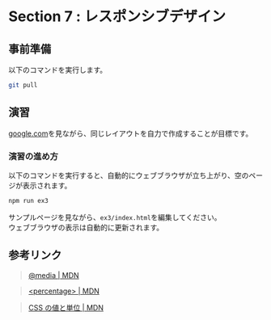 # Section 7 : レスポンシブデザイン

## 事前準備

以下のコマンドを実行します。

```bash
git pull
```

## 演習

[google.com](https://www.google.com)を見ながら、同じレイアウトを自力で作成することが目標です。

### 演習の進め方

以下のコマンドを実行すると、自動的にウェブブラウザが立ち上がり、空のページが表示されます。

```bash
npm run ex3
```

サンプルページを見ながら、`ex3/index.html`を編集してください。<br>
ウェブブラウザの表示は自動的に更新されます。


## 参考リンク
> [@media | MDN](https://developer.mozilla.org/ja/docs/Web/CSS/@media)

> [\<percentage> | MDN](https://developer.mozilla.org/ja/docs/Web/CSS/percentage)

> [CSS の値と単位 | MDN](https://developer.mozilla.org/ja/docs/Learn/CSS/Building_blocks/Values_and_units)
